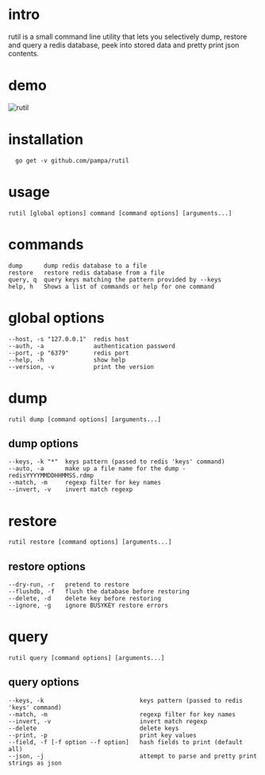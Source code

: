 # intro

rutil is a small command line utility that lets you selectively dump, 
restore and query a redis database, peek into stored data and pretty 
print json contents.

# demo

![rutil](https://raw.githubusercontent.com/pampa/rutil/master/demo.gif)

# installation
```
  go get -v github.com/pampa/rutil
```

# usage
```
rutil [global options] command [command options] [arguments...]
```

# commands
```
dump      dump redis database to a file
restore   restore redis database from a file
query, q  query keys matching the pattern provided by --keys
help, h   Shows a list of commands or help for one command

```
# global options
```
--host, -s "127.0.0.1"  redis host
--auth, -a              authentication password
--port, -p "6379"       redis port
--help, -h              show help
--version, -v           print the version

```
   
# dump

```
rutil dump [command options] [arguments...]

```
## dump options
```
--keys, -k "*"  keys pattern (passed to redis 'keys' command)
--auto, -a      make up a file name for the dump - redisYYYYMMDDHHMMSS.rdmp
--match, -m     regexp filter for key names
--invert, -v    invert match regexp
```
  
# restore
```
rutil restore [command options] [arguments...]

```
## restore options
```
--dry-run, -r   pretend to restore
--flushdb, -f   flush the database before restoring
--delete, -d    delete key before restoring
--ignore, -g    ignore BUSYKEY restore errors

```
   
# query
```
rutil query [command options] [arguments...]

```
## query options
```
--keys, -k                           keys pattern (passed to redis 'keys' command)
--match, -m                          regexp filter for key names
--invert, -v                         invert match regexp
--delete                             delete keys
--print, -p                          print key values
--field, -f [-f option --f option]   hash fields to print (default all)
--json, -j                           attempt to parse and pretty print strings as json

```
   
